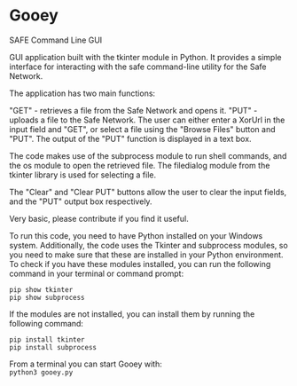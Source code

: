# Gooey
SAFE Command Line GUI 

GUI application built with the tkinter module in Python. It provides a simple interface for interacting with the safe command-line utility for the Safe Network.

The application has two main functions:

"GET" - retrieves a file from the Safe Network and opens it.
"PUT" - uploads a file to the Safe Network.
The user can either enter a XorUrl in the input field and "GET", or select a file using the "Browse Files" button and "PUT". The output of the "PUT" function is displayed in a text box.

The code makes use of the subprocess module to run shell commands, and the os module to open the retrieved file. The filedialog module from the tkinter library is used for selecting a file.

The "Clear" and "Clear PUT" buttons allow the user to clear the input fields, and the "PUT" output box respectively.

Very basic, please contribute if you find it useful.

To run this code, you need to have Python installed on your Windows system. Additionally, the code uses the Tkinter and subprocess modules, so you need to make sure that these are installed in your Python environment. To check if you have these modules installed, you can run the following command in your terminal or command prompt:

`pip show tkinter` <br />
`pip show subprocess`

If the modules are not installed, you can install them by running the following command:

`pip install tkinter` <br />
`pip install subprocess`

From a terminal you can start Gooey with: <br />
`python3 gooey.py`
